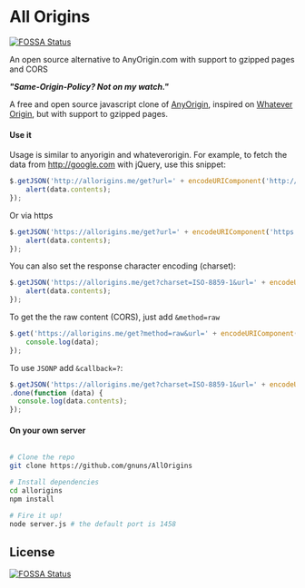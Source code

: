 All Origins
=======
[![FOSSA Status](https://app.fossa.io/api/projects/git%2Bgithub.com%2Fgnuns%2FAllOrigins.svg?type=shield)](https://app.fossa.io/projects/git%2Bgithub.com%2Fgnuns%2FAllOrigins?ref=badge_shield)

An open source alternative to AnyOrigin.com with support to gzipped pages and CORS

***"Same-Origin-Policy? Not on my watch."***

A free and open source javascript clone of [AnyOrigin](http://anyorigin.com/), inspired on [Whatever Origin](http://WhateverOrigin.org), but with support to gzipped pages.

#### Use it

Usage is similar to anyorigin and whateverorigin. For example, to fetch the data from http://google.com with jQuery, use this snippet:

```js
$.getJSON('http://allorigins.me/get?url=' + encodeURIComponent('http://google.com'), function(data){
    alert(data.contents);
});
```

Or via https

```js
$.getJSON('https://allorigins.me/get?url=' + encodeURIComponent('https://google.com'), function(data){
    alert(data.contents);
});
```

You can also set the response character encoding (charset):

```js
$.getJSON('https://allorigins.me/get?charset=ISO-8859-1&url=' + encodeURIComponent('https://google.com'), function(data){
    alert(data.contents);
});
```

To get the the raw content (CORS), just add ```&method=raw```

```js
$.get('https://allorigins.me/get?method=raw&url=' + encodeURIComponent('https://google.com'), function(data){
    console.log(data);
});
```

To use `JSONP` add `&callback=?`:
```js
$.getJSON('https://allorigins.me/get?charset=ISO-8859-1&url=' + encodeURIComponent('https://google.com') + '&callback=?')
.done(function (data) {
  console.log(data.contents);
});
```


#### On your own server
```sh

# Clone the repo
git clone https://github.com/gnuns/AllOrigins

# Install dependencies
cd allorigins
npm install

# Fire it up!
node server.js # the default port is 1458
```


## License
[![FOSSA Status](https://app.fossa.io/api/projects/git%2Bgithub.com%2Fgnuns%2FAllOrigins.svg?type=large)](https://app.fossa.io/projects/git%2Bgithub.com%2Fgnuns%2FAllOrigins?ref=badge_large)
